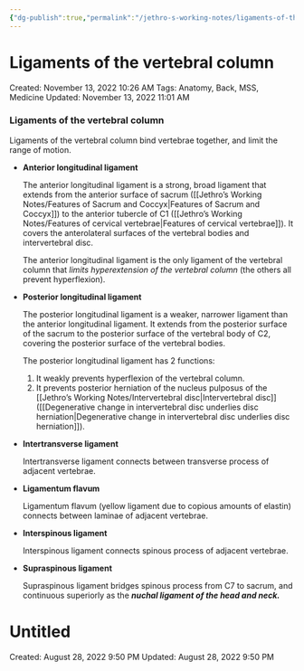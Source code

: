 ```yaml
---
{"dg-publish":true,"permalink":"/jethro-s-working-notes/ligaments-of-the-vertebral-column/","dgPassFrontmatter":true}
---
```



# Ligaments of the vertebral column

Created: November 13, 2022 10:26 AM
Tags: Anatomy, Back, MSS, Medicine
Updated: November 13, 2022 11:01 AM

### Ligaments of the vertebral column

Ligaments of the vertebral column bind vertebrae together, and limit the range of motion.

- ************************************************************Anterior longitudinal ligament************************************************************
    
    The anterior longitudinal ligament is a strong, broad ligament that extends from the anterior surface of sacrum ([[Jethro’s Working Notes/Features of Sacrum and Coccyx\|Features of Sacrum and Coccyx]]) to the anterior tubercle of C1 ([[Jethro’s Working Notes/Features of cervical vertebrae\|Features of cervical vertebrae]]). It covers the anterolateral surfaces of the vertebral bodies and intervertebral disc.
    
    The anterior longitudinal ligament is the only ligament of the vertebral column that *limits hyperextension of the vertebral column* (the others all prevent hyperflexion).
    
- **************************************************************Posterior longitudinal ligament**************************************************************
    
    The posterior longitudinal ligament is a weaker, narrower ligament than the anterior longitudinal ligament. It extends from the posterior surface of the sacrum to the posterior surface of the vertebral body of C2, covering the posterior surface of the vertebral bodies.
    
    The posterior longitudinal ligament has 2 functions:
    
    1. It weakly prevents hyperflexion of the vertebral column.
    2. It prevents posterior herniation of the nucleus pulposus of the [[Jethro’s Working Notes/Intervertebral disc\|Intervertebral disc]] ([[Degenerative change in intervertebral disc underlies disc herniation\|Degenerative change in intervertebral disc underlies disc herniation]]).
- ************************************************Intertransverse ligament************************************************
    
    Intertransverse ligament connects between transverse process of adjacent vertebrae.
    
- **********************************Ligamentum flavum**********************************
    
    Ligamentum flavum (yellow ligament due to copious amounts of elastin) connects between laminae of adjacent vertebrae.
    
- ******************************************Interspinous ligament******************************************
    
    Interspinous ligament connects spinous process of adjacent vertebrae.
    
- ******************************************Supraspinous ligament******************************************
    
    Supraspinous ligament bridges spinous process from C7 to sacrum, and continuous superiorly as the *************************************nuchal ligament of the head and neck.*************************************
    


<div class="transclusion internal-embed is-loaded"><div class="markdown-embed">





# Untitled

Created: August 28, 2022 9:50 PM
Updated: August 28, 2022 9:50 PM

</div></div>
